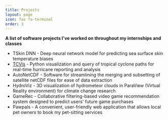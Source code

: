 ```yaml
---
title: Projects
layout: page
icon: fas fa-terminal
order: 3
---
```


**A list of software projects I've worked on throughout my internships and classes**

+ TSkin DNN - Deep neural network model for predicting sea surface skin temperature biases  
+ [TCVis](TCVis.md) - Python visualization and query of tropical cyclone paths for real-time hurricane reporting and analysis
+ AutoNetCDF - Software for streamlining the merging and subsetting of satellite netCDF files for ease of data extraction 
+ HydroViz - 3D visualization of hydrometeor clouds in ParaView (Virtual Reality environment) for climate change research 
+ GameRec - Collaborative filtering-based video game recommendation system designed to predict users' future game purchases
+ Pawpals - A convenient, user-friendly web application that allows local pet owners to book my pet-sitting services       

